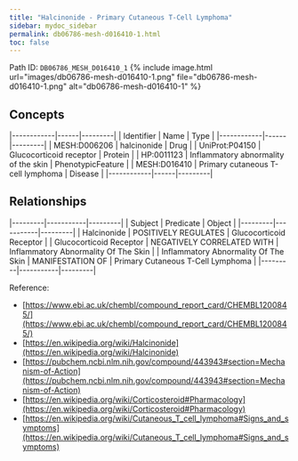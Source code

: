 ```yaml
---
title: "Halcinonide - Primary Cutaneous T-Cell Lymphoma"
sidebar: mydoc_sidebar
permalink: db06786-mesh-d016410-1.html
toc: false 
---
```



Path ID: `DB06786_MESH_D016410_1`
{% include image.html url="images/db06786-mesh-d016410-1.png" file="db06786-mesh-d016410-1.png" alt="db06786-mesh-d016410-1" %}

## Concepts

|------------|------|---------|
| Identifier | Name | Type    |
|------------|------|---------|
| MESH:D006206 | halcinonide | Drug |
| UniProt:P04150 | Glucocorticoid receptor | Protein |
| HP:0011123 | Inflammatory abnormality of the skin | PhenotypicFeature |
| MESH:D016410 | Primary cutaneous T-cell lymphoma | Disease |
|------------|------|---------|

## Relationships

|---------|-----------|---------|
| Subject | Predicate | Object  |
|---------|-----------|---------|
| Halcinonide | POSITIVELY REGULATES | Glucocorticoid Receptor |
| Glucocorticoid Receptor | NEGATIVELY CORRELATED WITH | Inflammatory Abnormality Of The Skin |
| Inflammatory Abnormality Of The Skin | MANIFESTATION OF | Primary Cutaneous T-Cell Lymphoma |
|---------|-----------|---------|

Reference: 
  - [https://www.ebi.ac.uk/chembl/compound_report_card/CHEMBL1200845/](https://www.ebi.ac.uk/chembl/compound_report_card/CHEMBL1200845/)
  - [https://en.wikipedia.org/wiki/Halcinonide](https://en.wikipedia.org/wiki/Halcinonide)
  - [https://pubchem.ncbi.nlm.nih.gov/compound/443943#section=Mechanism-of-Action](https://pubchem.ncbi.nlm.nih.gov/compound/443943#section=Mechanism-of-Action)
  - [https://en.wikipedia.org/wiki/Corticosteroid#Pharmacology](https://en.wikipedia.org/wiki/Corticosteroid#Pharmacology)
  - [https://en.wikipedia.org/wiki/Cutaneous_T_cell_lymphoma#Signs_and_symptoms](https://en.wikipedia.org/wiki/Cutaneous_T_cell_lymphoma#Signs_and_symptoms)
